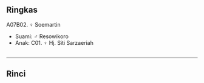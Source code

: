## Ringkas

A07B02. ♀ Soemartin
	<br/>

*	Suami: ♂ Resowikoro
	<br/> 
*	Anak: C01. ♀ Hj. Siti Sarzaeriah
	<br/><br/>

-- -- --

## Rinci

